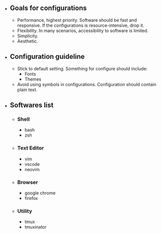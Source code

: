 - ## Goals for configurations
	- Performance, highest priority. Software should be fast and responsive. If the configurations is resource-intensive, drop it.
	- Flexibility. In many scenarios, accessibility to software is limited.
	- Simplicity.
	- Aesthetic.
- ## Configuration guideline
	- Stick to default setting. Something for configure should include:
		- Fonts
		- Themes
	- Avoid using symbols in configurations. Configuration should contain plain text.
- ## Softwares list
	- ### Shell
		- bash
		- zsh
	- ### Text Editor
		- vim
		- vscode
		- neovim
	- ### Browser
		- google chrome
		- firefox
	- ### Utility
		- tmux
		- tmuxinator
